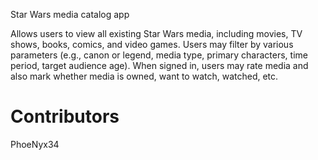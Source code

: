Star Wars media catalog app

Allows users to view all existing Star Wars media, including movies, TV shows, 
books, comics, and video games. Users may filter by various parameters (e.g., 
canon or legend, media type, primary characters, time period,  target audience 
age). When signed in, users may rate media and also mark whether media is owned, 
want to watch, watched, etc.

# Contributors
PhoeNyx34